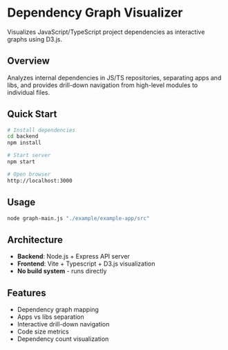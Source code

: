 # Dependency Graph Visualizer

Visualizes JavaScript/TypeScript project dependencies as interactive graphs using D3.js.

## Overview

Analyzes internal dependencies in JS/TS repositories, separating apps and libs, and provides drill-down navigation from high-level modules to individual files.

## Quick Start

```bash
# Install dependencies
cd backend
npm install

# Start server
npm start

# Open browser
http://localhost:3000
```

## Usage

```bash
node graph-main.js "./example/example-app/src"
```

## Architecture

- **Backend**: Node.js + Express API server
- **Frontend**: Vite + Typescript + D3.js visualization
- **No build system** - runs directly

## Features

- Dependency graph mapping
- Apps vs libs separation
- Interactive drill-down navigation
- Code size metrics
- Dependency count visualization